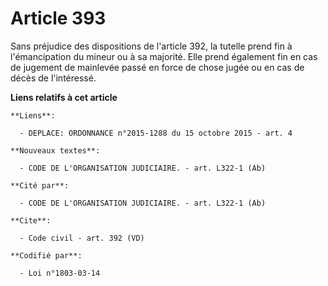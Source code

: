 # Article 393

Sans préjudice des dispositions de l'article 392, la tutelle prend fin à l'émancipation du mineur ou à sa majorité. Elle
prend également fin en cas de jugement de mainlevée passé en force de chose jugée ou en cas de décès de l'intéressé.

**Liens relatifs à cet article**

	**Liens**:

	  - DEPLACE: ORDONNANCE n°2015-1288 du 15 octobre 2015 - art. 4

	**Nouveaux textes**:

	  - CODE DE L'ORGANISATION JUDICIAIRE. - art. L322-1 (Ab)

	**Cité par**:

	  - CODE DE L'ORGANISATION JUDICIAIRE. - art. L322-1 (Ab)

	**Cite**:

	  - Code civil - art. 392 (VD)

	**Codifié par**:

	  - Loi n°1803-03-14
